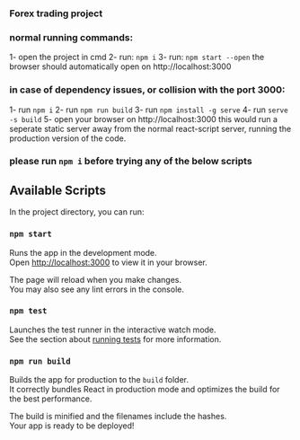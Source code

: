 
### Forex trading project
### normal running commands:
1- open the project in cmd 
2- run: `npm i`
3- run: `npm start --open`
the browser should automatically open on http://localhost:3000

### in case of dependency issues, or collision with the port 3000:
1- run `npm i`
2- run `npm run build`
3- run `npm install -g serve`
4- run `serve -s build`
5- open your browser on http://localhost:3000
this would run a seperate static server away from the normal react-script server, running the production version of the code.

### please run `npm i` before trying any of the below scripts

## Available Scripts

In the project directory, you can run:

### `npm start`

Runs the app in the development mode.\
Open [http://localhost:3000](http://localhost:3000) to view it in your browser.

The page will reload when you make changes.\
You may also see any lint errors in the console.

### `npm test`

Launches the test runner in the interactive watch mode.\
See the section about [running tests](https://facebook.github.io/create-react-app/docs/running-tests) for more information.

### `npm run build`

Builds the app for production to the `build` folder.\
It correctly bundles React in production mode and optimizes the build for the best performance.

The build is minified and the filenames include the hashes.\
Your app is ready to be deployed!
